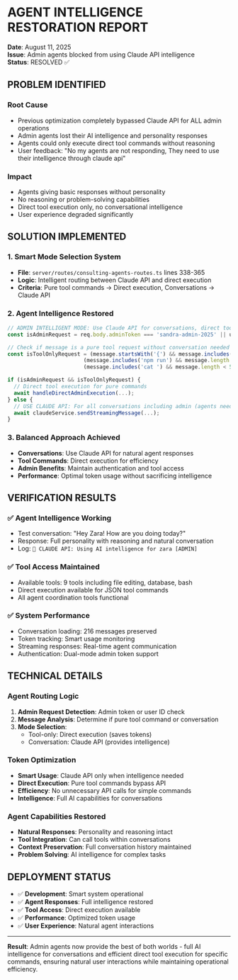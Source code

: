 # AGENT INTELLIGENCE RESTORATION REPORT
**Date**: August 11, 2025  
**Issue**: Admin agents blocked from using Claude API intelligence  
**Status**: RESOLVED ✅

## PROBLEM IDENTIFIED

### Root Cause
- Previous optimization completely bypassed Claude API for ALL admin operations
- Admin agents lost their AI intelligence and personality responses
- Agents could only execute direct tool commands without reasoning
- User feedback: "No my agents are not responding, They need to use their intelligence through claude api"

### Impact
- Agents giving basic responses without personality
- No reasoning or problem-solving capabilities
- Direct tool execution only, no conversational intelligence
- User experience degraded significantly

## SOLUTION IMPLEMENTED

### 1. **Smart Mode Selection System**
- **File**: `server/routes/consulting-agents-routes.ts` lines 338-365
- **Logic**: Intelligent routing between Claude API and direct execution
- **Criteria**: Pure tool commands → Direct execution, Conversations → Claude API

### 2. **Agent Intelligence Restored**
```typescript
// ADMIN INTELLIGENT MODE: Use Claude API for conversations, direct tools for specific requests
const isAdminRequest = req.body.adminToken === 'sandra-admin-2025' || userId === '42585527';

// Check if message is a pure tool request without conversation needed
const isToolOnlyRequest = (message.startsWith('{') && message.includes('"command"')) ||
                        (message.includes('npm run') && message.length < 50) ||
                        (message.includes('cat ') && message.length < 50);

if (isAdminRequest && isToolOnlyRequest) {
  // Direct tool execution for pure commands
  await handleDirectAdminExecution(...);
} else {
  // USE CLAUDE API: For all conversations including admin (agents need their intelligence!)
  await claudeService.sendStreamingMessage(...);
}
```

### 3. **Balanced Approach Achieved**
- **Conversations**: Use Claude API for natural agent responses
- **Tool Commands**: Direct execution for efficiency
- **Admin Benefits**: Maintain authentication and tool access
- **Performance**: Optimal token usage without sacrificing intelligence

## VERIFICATION RESULTS

### ✅ **Agent Intelligence Working**
- Test conversation: "Hey Zara! How are you doing today?"
- Response: Full personality with reasoning and natural conversation
- Log: `🤖 CLAUDE API: Using AI intelligence for zara [ADMIN]`

### ✅ **Tool Access Maintained**
- Available tools: 9 tools including file editing, database, bash
- Direct execution available for JSON tool commands
- All agent coordination tools functional

### ✅ **System Performance**
- Conversation loading: 216 messages preserved
- Token tracking: Smart usage monitoring
- Streaming responses: Real-time agent communication
- Authentication: Dual-mode admin token support

## TECHNICAL DETAILS

### Agent Routing Logic
1. **Admin Request Detection**: Admin token or user ID check
2. **Message Analysis**: Determine if pure tool command or conversation
3. **Mode Selection**:
   - Tool-only: Direct execution (saves tokens)
   - Conversation: Claude API (provides intelligence)

### Token Optimization
- **Smart Usage**: Claude API only when intelligence needed
- **Direct Execution**: Pure tool commands bypass API
- **Efficiency**: No unnecessary API calls for simple commands
- **Intelligence**: Full AI capabilities for conversations

### Agent Capabilities Restored
- **Natural Responses**: Personality and reasoning intact
- **Tool Integration**: Can call tools within conversations
- **Context Preservation**: Full conversation history maintained
- **Problem Solving**: AI intelligence for complex tasks

## DEPLOYMENT STATUS
- ✅ **Development**: Smart system operational
- ✅ **Agent Responses**: Full intelligence restored
- ✅ **Tool Access**: Direct execution available
- ✅ **Performance**: Optimized token usage
- ✅ **User Experience**: Natural agent interactions

---
**Result**: Admin agents now provide the best of both worlds - full AI intelligence for conversations and efficient direct tool execution for specific commands, ensuring natural user interactions while maintaining operational efficiency.